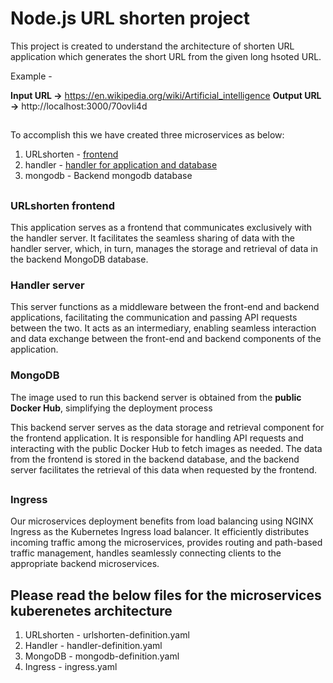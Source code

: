 # Node.js URL shorten project

This project is created to understand the architecture of shorten URL application which generates the short URL from the given long hsoted URL.

Example -

**Input URL ->** https://en.wikipedia.org/wiki/Artificial_intelligence
**Output URL ->** http://localhost:3000/70ovli4d


##


To accomplish this we have created three microservices as below:

1) URLshorten - [frontend](https://github.com/shubhamdevops2/bookmyshow_urlshorten)
2) handler - [handler for application and database](https://github.com/shubhamdevops2/bookmyshow_handler)
3) mongodb - Backend mongodb database

##

### URLshorten frontend 

This application serves as a frontend that communicates exclusively with the handler server. It facilitates the seamless sharing of data with the handler server, which, in turn, manages the storage and retrieval of data in the backend MongoDB database.

### Handler server

This server functions as a middleware between the front-end and backend applications, facilitating the communication and passing API requests between the two. It acts as an intermediary, enabling seamless interaction and data exchange between the front-end and backend components of the application.

### MongoDB 

The image used to run this backend server is obtained from the **public Docker Hub**, simplifying the deployment process

This backend server serves as the data storage and retrieval component for the frontend application. It is responsible for handling API requests and interacting with the public Docker Hub to fetch images as needed. The data from the frontend is stored in the backend database, and the backend server facilitates the retrieval of this data when requested by the frontend.

##

### Ingress

Our microservices deployment benefits from load balancing using NGINX Ingress as the Kubernetes Ingress load balancer. It efficiently distributes incoming traffic among the microservices, provides routing and path-based traffic management, handles seamlessly connecting clients to the appropriate backend microservices.

## Please read the below files for the microservices kuberenetes architecture

1) URLshorten - urlshorten-definition.yaml
1) Handler - handler-definition.yaml
1) MongoDB - mongodb-definition.yaml
4) Ingress - ingress.yaml
